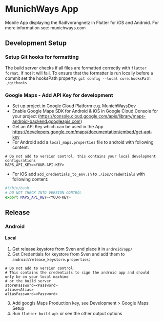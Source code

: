 # MunichWays App

Mobile App displaying the Radlvorangnetz in Flutter for iOS and Android. For more information see: munichways.com

## Development Setup

### Setup Git hooks for formatting

The build server checks if all files are formatted correctly with `flutter format`. If not it will fail.
To ensure that the formatter is run locally before a commit set the hooksPath property: `git config --local core.hooksPath ./githooks`

### Google Maps - Add API Key for development

* Set up project in Google Cloud Platform e.g. MunichWaysDev
* Enable Google Maps SDK for Android & iOS in Google Cloud Console for your project (https://console.cloud.google.com/apis/library/maps-android-backend.googleapis.com)
* Get an API Key which can be used in the App https://developers.google.com/maps/documentation/embed/get-api-key
* For Android add a `local_maps.properties` file to android with following content:
```
# Do not add to version control, this contains your local development configurations
MAPS_API_KEY=<YOUR-API-KEY>
```
* For iOS add `add_credentials_to_env.sh` to `./ios/credentials` with following content:
```bash
#!/bin/bash
# DO NOT CHECK INTO VERSION CONTROL
export MAPS_API_KEY=<YOUR-KEY>
```

## Release

### Android

#### Local

1. Get release.keystore from Sven and place it in `android/app/`
2. Get Credentials for keystore from Sven and add them to `android/release_keystore.properties`:
```
# Do not add to version control!
# This contains the credentials to sign the android app and should only be on your local machine
# or the build server
storePassword=<Password>
alias=<Alias>
aliasPassword=<Password>
```
3. Add googls Maps Production key, see Development > Google Maps Setup
3. Run `flutter build apk` or see the other output options
